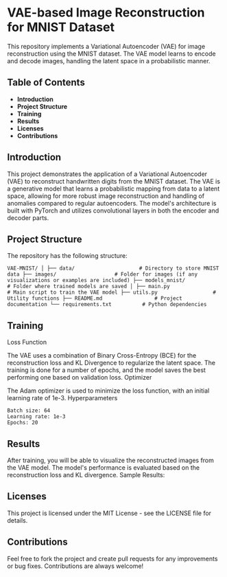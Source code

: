 # VAE-based Image Reconstruction for MNIST Dataset

This repository implements a Variational Autoencoder (VAE) for image reconstruction using the MNIST dataset. The VAE model learns to encode and decode images, handling the latent space in a probabilistic manner.

## Table of Contents

- **Introduction**
- **Project Structure**
- **Training**
- **Results**
- **Licenses**
- **Contributions**

## Introduction

This project demonstrates the application of a Variational Autoencoder (VAE) to reconstruct handwritten digits from the MNIST dataset. The VAE is a generative model that learns a probabilistic mapping from data to a latent space, allowing for more robust image reconstruction and handling of anomalies compared to regular autoencoders. The model's architecture is built with PyTorch and utilizes convolutional layers in both the encoder and decoder parts.

## Project Structure

The repository has the following structure:

`
VAE-MNIST/
│
├── data/                     # Directory to store MNIST data
├── images/                   # Folder for images (if any visualizations or examples are included)
├── models_mnist/             # Folder where trained models are saved
│
├── main.py                   # Main script to train the VAE model
├── utils.py                  # Utility functions
├── README.md                 # Project documentation
└── requirements.txt          # Python dependencies
`

## Training
Loss Function

The VAE uses a combination of Binary Cross-Entropy (BCE) for the reconstruction loss and KL Divergence to regularize the latent space. The training is done for a number of epochs, and the model saves the best performing one based on validation loss.
Optimizer

The Adam optimizer is used to minimize the loss function, with an initial learning rate of 1e-3.
Hyperparameters

    Batch size: 64
    Learning rate: 1e-3
    Epochs: 20

## Results

After training, you will be able to visualize the reconstructed images from the VAE model. The model's performance is evaluated based on the reconstruction loss and KL divergence.
Sample Results:

## Licenses

This project is licensed under the MIT License - see the LICENSE file for details.

## Contributions

Feel free to fork the project and create pull requests for any improvements or bug fixes. Contributions are always welcome!
